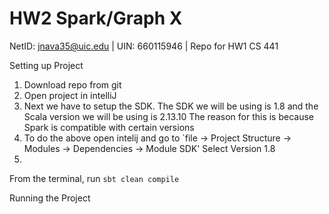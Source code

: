 # HW2 Spark/Graph X

NetID: jnava35@uic.edu | UIN: 660115946 | Repo for HW1 CS 441


Setting up Project

1. Download repo from git
2. Open project in intelliJ 
3. Next we have to setup the SDK. The SDK we will be using is 1.8 and the Scala version we will be using is 2.13.10
   The reason for this is because Spark is compatible with certain versions
4. To do the above open intelij and go to `file -> Project Structure -> Modules -> Dependencies -> Module SDK' Select Version 1.8
5. 


From the terminal, run `sbt clean compile`

Running the Project 




